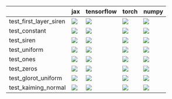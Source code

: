 |                        | jax                                                                                                                                                                                | tensorflow                                                                                                                                                                         | torch                                                                                                                                                                              | numpy                                                                                                                                                                              |
|:-----------------------|:-----------------------------------------------------------------------------------------------------------------------------------------------------------------------------------|:-----------------------------------------------------------------------------------------------------------------------------------------------------------------------------------|:-----------------------------------------------------------------------------------------------------------------------------------------------------------------------------------|:-----------------------------------------------------------------------------------------------------------------------------------------------------------------------------------|
| test_first_layer_siren | <a href="https://github.com/unifyai/ivy/actions/runs/4454503719/jobs/7823732291" rel="noopener noreferrer" target="_blank"><img src=https://img.shields.io/badge/-failure-red></a> | <a href="https://github.com/unifyai/ivy/actions/runs/4454503719/jobs/7823732291" rel="noopener noreferrer" target="_blank"><img src=https://img.shields.io/badge/-failure-red></a> | <a href="https://github.com/unifyai/ivy/actions/runs/4454503719/jobs/7823732291" rel="noopener noreferrer" target="_blank"><img src=https://img.shields.io/badge/-failure-red></a> | <a href="https://github.com/unifyai/ivy/actions/runs/4454503719/jobs/7823732291" rel="noopener noreferrer" target="_blank"><img src=https://img.shields.io/badge/-failure-red></a> |
| test_constant          | <a href="https://github.com/unifyai/ivy/actions/runs/4454503719/jobs/7823732291" rel="noopener noreferrer" target="_blank"><img src=https://img.shields.io/badge/-failure-red></a> | <a href="https://github.com/unifyai/ivy/actions/runs/4454503719/jobs/7823732291" rel="noopener noreferrer" target="_blank"><img src=https://img.shields.io/badge/-failure-red></a> | <a href="https://github.com/unifyai/ivy/actions/runs/4454503719/jobs/7823732291" rel="noopener noreferrer" target="_blank"><img src=https://img.shields.io/badge/-failure-red></a> | <a href="https://github.com/unifyai/ivy/actions/runs/4454503719/jobs/7823732291" rel="noopener noreferrer" target="_blank"><img src=https://img.shields.io/badge/-failure-red></a> |
| test_siren             | <a href="https://github.com/unifyai/ivy/actions/runs/4454503719/jobs/7823732291" rel="noopener noreferrer" target="_blank"><img src=https://img.shields.io/badge/-failure-red></a> | <a href="https://github.com/unifyai/ivy/actions/runs/4454503719/jobs/7823732291" rel="noopener noreferrer" target="_blank"><img src=https://img.shields.io/badge/-failure-red></a> | <a href="https://github.com/unifyai/ivy/actions/runs/4454503719/jobs/7823732291" rel="noopener noreferrer" target="_blank"><img src=https://img.shields.io/badge/-failure-red></a> | <a href="https://github.com/unifyai/ivy/actions/runs/4454503719/jobs/7823732291" rel="noopener noreferrer" target="_blank"><img src=https://img.shields.io/badge/-failure-red></a> |
| test_uniform           | <a href="https://github.com/unifyai/ivy/actions/runs/4454503719/jobs/7823732291" rel="noopener noreferrer" target="_blank"><img src=https://img.shields.io/badge/-failure-red></a> | <a href="https://github.com/unifyai/ivy/actions/runs/4454503719/jobs/7823732291" rel="noopener noreferrer" target="_blank"><img src=https://img.shields.io/badge/-failure-red></a> | <a href="https://github.com/unifyai/ivy/actions/runs/4454503719/jobs/7823732291" rel="noopener noreferrer" target="_blank"><img src=https://img.shields.io/badge/-failure-red></a> | <a href="https://github.com/unifyai/ivy/actions/runs/4454503719/jobs/7823732291" rel="noopener noreferrer" target="_blank"><img src=https://img.shields.io/badge/-failure-red></a> |
| test_ones              | <a href="https://github.com/unifyai/ivy/actions/runs/4454503719/jobs/7823732291" rel="noopener noreferrer" target="_blank"><img src=https://img.shields.io/badge/-failure-red></a> | <a href="https://github.com/unifyai/ivy/actions/runs/4454503719/jobs/7823732291" rel="noopener noreferrer" target="_blank"><img src=https://img.shields.io/badge/-failure-red></a> | <a href="https://github.com/unifyai/ivy/actions/runs/4454503719/jobs/7823732291" rel="noopener noreferrer" target="_blank"><img src=https://img.shields.io/badge/-failure-red></a> | <a href="https://github.com/unifyai/ivy/actions/runs/4454503719/jobs/7823732291" rel="noopener noreferrer" target="_blank"><img src=https://img.shields.io/badge/-failure-red></a> |
| test_zeros             | <a href="https://github.com/unifyai/ivy/actions/runs/4454503719/jobs/7823732291" rel="noopener noreferrer" target="_blank"><img src=https://img.shields.io/badge/-failure-red></a> | <a href="https://github.com/unifyai/ivy/actions/runs/4454503719/jobs/7823732291" rel="noopener noreferrer" target="_blank"><img src=https://img.shields.io/badge/-failure-red></a> | <a href="https://github.com/unifyai/ivy/actions/runs/4454503719/jobs/7823732291" rel="noopener noreferrer" target="_blank"><img src=https://img.shields.io/badge/-failure-red></a> | <a href="https://github.com/unifyai/ivy/actions/runs/4454503719/jobs/7823732291" rel="noopener noreferrer" target="_blank"><img src=https://img.shields.io/badge/-failure-red></a> |
| test_glorot_uniform    | <a href="https://github.com/unifyai/ivy/actions/runs/4454503719/jobs/7823732291" rel="noopener noreferrer" target="_blank"><img src=https://img.shields.io/badge/-failure-red></a> | <a href="https://github.com/unifyai/ivy/actions/runs/4454503719/jobs/7823732291" rel="noopener noreferrer" target="_blank"><img src=https://img.shields.io/badge/-failure-red></a> | <a href="https://github.com/unifyai/ivy/actions/runs/4454503719/jobs/7823732291" rel="noopener noreferrer" target="_blank"><img src=https://img.shields.io/badge/-failure-red></a> | <a href="https://github.com/unifyai/ivy/actions/runs/4454503719/jobs/7823732291" rel="noopener noreferrer" target="_blank"><img src=https://img.shields.io/badge/-failure-red></a> |
| test_kaiming_normal    | <a href="https://github.com/unifyai/ivy/actions/runs/4454503719/jobs/7823732291" rel="noopener noreferrer" target="_blank"><img src=https://img.shields.io/badge/-failure-red></a> | <a href="https://github.com/unifyai/ivy/actions/runs/4454503719/jobs/7823732291" rel="noopener noreferrer" target="_blank"><img src=https://img.shields.io/badge/-failure-red></a> | <a href="https://github.com/unifyai/ivy/actions/runs/4454503719/jobs/7823732291" rel="noopener noreferrer" target="_blank"><img src=https://img.shields.io/badge/-failure-red></a> | <a href="https://github.com/unifyai/ivy/actions/runs/4454503719/jobs/7823732291" rel="noopener noreferrer" target="_blank"><img src=https://img.shields.io/badge/-failure-red></a> |